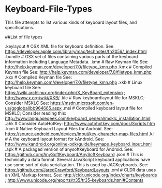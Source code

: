 # Keyboard-File-Types
This file attempts to list various kinds of keyboard layout files, and specifications.



##List of file types

.keylayout	# OSX XML file for keyboard definition.	See: https://developer.apple.com/library/mac/technotes/tn2056/_index.html
.bundle	# OSX set of files containing various parts of the keyboard information including Language Metadata.
.kmn	# Raw Keyman file	See: http://help.keyman.com/developer/7.0/filetype_kmn.php
.kmx	# Compiled Keyman file	See: http://help.keyman.com/developer/7.0/filetype_kmn.php
.kxx	# Compiled Keyman file	See: http://help.keyman.com/developer/7.0/filetype_kmn.php
.xkb	# Linux keyboard file	See: https://wiki.archlinux.org/index.php/X_KeyBoard_extension ; http://www.x.org/wiki/XKB/
.klc	# Raw keyboardlayout file for MSKLC; Consider MSKLC	See: https://msdn.microsoft.com/en-us/goglobal/bb964665.aspx
.msi	# Compiled keyboard layout file for MSKLC; Consider reading this: http://www.languagegeek.com/keyboard_general/msklc_installation.html
.ahk	# Consider AutoHotKey: http://www.autohotkey.com/docs/Scripts.htm
.kcm	# Native Keyboard Layout Files for Android.	See: https://source.android.com/devices/input/key-character-map-files.html
.kl	# A the keyboard layout format for kAndroid.	See: http://www.kandroid.org/online-pdk/guide/keymaps_keyboard_input.html
.apk	#  A packaged version of anysoftkeyboard for Android.	See: https://github.com/AnySoftKeyboard/AnySoftKeyboard
.json	# This is technically a data format. Several JavaScript keyboard applications have use some sort of data serialization. This is used by JACKeyboards.	See: https://github.com/JaredCrawford/KeyboardLayouts
.xml	# CLDR data uses an XML Markup format.	See: http://cldr.unicode.org/index/charts/keyboards ; http://www.unicode.org/reports/tr35/tr35-keyboards.html#Contents
